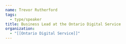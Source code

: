 ```yaml
---
name: Trevor Rutherford
tags:
  - type/speaker
title: Business Lead at the Ontario Digital Service
organization:
  - "[[Ontario Digital Service]]"
---
```

